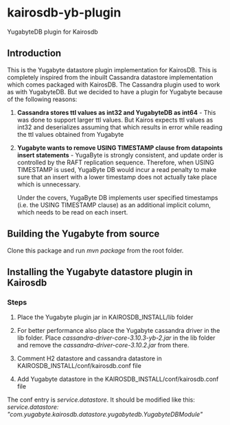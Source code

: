 # kairosdb-yb-plugin
YugabyteDB plugin for Kairosdb

## Introduction

This is the Yugabyte datastore plugin implementation for KairosDB. This is completely inspired from the inbuilt Cassandra datastore implementation which comes packaged with KairosDB. The Cassandra plugin used to work as with YugabyteDB. But we decided to have a plugin for Yugabyte because of the following reasons:

1. **Cassandra stores ttl values as int32 and YugabyteDB as int64** - This was done to support larger ttl values. But Kairos expects ttl values as int32 and deserializes assuming that which results in error while reading the ttl values obtained from Yugabyte
2. **Yugabyte wants to remove USING TIMESTAMP clause from datapoints insert statements** - YugaByte is strongly consistent, and update order is controlled by the RAFT replication sequence.
   Therefore, when USING TIMESTAMP is used, YugaByte DB would incur a read penalty to make sure that
   an insert with a lower timestamp does not actually take place which is unnecessary.
   
   Under the covers, YugaByte DB implements user specified timestamps (i.e. the USING TIMESTAMP clause)
as an additional implicit column, which needs to be read on each insert.
   
## Building the Yugabyte from source

Clone this package and run _mvn package_ from the root folder.

## Installing the Yugabyte datastore plugin in Kairosdb

### Steps
1. Place the Yugabyte plugin jar in KAIROSDB_INSTALL/lib folder
2. For better performance also place the Yugabyte cassandra driver in the lib folder.
   Place _cassandra-driver-core-3.10.3-yb-2.jar_ in the lib folder and remove the _cassandra-driver-core-3.10.2.jar_ from there.
    
3. Comment H2 datastore and cassandra datastore in KAIROSDB_INSTALL/conf/kairosdb.conf file
4. Add Yugabyte datastore in the KAIROSDB_INSTALL/conf/kairosdb.conf file

The conf entry is _service.datastore_. It should be modified like this:
_service.datastore: "com.yugabyte.kairosdb.datastore.yugabytedb.YugabyteDBModule"_



